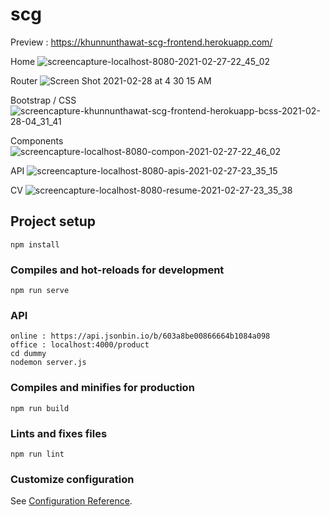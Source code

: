 # scg

Preview : https://khunnunthawat-scg-frontend.herokuapp.com/

Home
![screencapture-localhost-8080-2021-02-27-22_45_02](https://user-images.githubusercontent.com/68588944/109400832-8d188780-797d-11eb-89da-b763be5347b2.png)

Router
![Screen Shot 2021-02-28 at 4 30 15 AM](https://user-images.githubusercontent.com/68588944/109400863-b6391800-797d-11eb-8435-27517e2c5033.png)

Bootstrap / CSS
![screencapture-khunnunthawat-scg-frontend-herokuapp-bcss-2021-02-28-04_31_41](https://user-images.githubusercontent.com/68588944/109400882-e08ad580-797d-11eb-9c67-d2302007cbcb.png)

Components
![screencapture-localhost-8080-compon-2021-02-27-22_46_02](https://user-images.githubusercontent.com/68588944/109400887-f13b4b80-797d-11eb-9f25-8674f54653c6.png)

API
![screencapture-localhost-8080-apis-2021-02-27-23_35_15](https://user-images.githubusercontent.com/68588944/109400891-f7312c80-797d-11eb-93c5-d5a4abfcb0da.png)

CV
![screencapture-localhost-8080-resume-2021-02-27-23_35_38](https://user-images.githubusercontent.com/68588944/109400902-02845800-797e-11eb-8981-7fb0bfcffcf6.png)


## Project setup
```
npm install
```

### Compiles and hot-reloads for development
```
npm run serve
```

### API
```
online : https://api.jsonbin.io/b/603a8be00866664b1084a098
office : localhost:4000/product
cd dummy
nodemon server.js
```

### Compiles and minifies for production
```
npm run build
```

### Lints and fixes files
```
npm run lint
```

### Customize configuration
See [Configuration Reference](https://cli.vuejs.org/config/).
